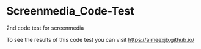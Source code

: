 # Screenmedia_Code-Test
2nd code test for screenmedia

To see the results of this code test you can visit 
https://aimeexjb.github.io/
